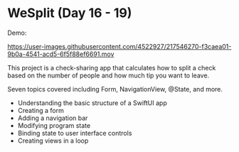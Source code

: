 # WeSplit (Day 16 - 19)

Demo:

https://user-images.githubusercontent.com/4522927/217546270-f3caea01-9b0a-4541-acd5-6f5f88ef6691.mov

This project is a check-sharing app that calculates how to split a check based on the number of people and how much tip you want to leave.

Seven topics covered including Form, NavigationView, @State, and more.

- Understanding the basic structure of a SwiftUI app
- Creating a form
- Adding a navigation bar
- Modifying program state
- Binding state to user interface controls
- Creating views in a loop
